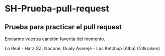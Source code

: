 # SH-Prueba-pull-request

<h2>Prueba para practicar el pull request</h2>

Enviarme vuestra canción favorita del momento.



Lo Real - Harz GZ, Nocone, Dualy
Aserejé - Las Ketchup (Alba) (Gitkraken)

